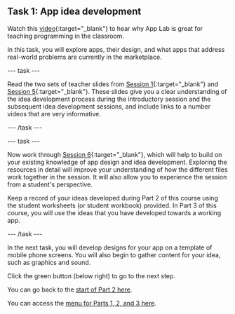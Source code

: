 ## Task 1: App idea development

Watch this [video](https://youtu.be/e1St8LB4VJA){:target="_blank"} to hear why App Lab is great for teaching programming in the classroom.

In this task, you will explore apps, their design, and what apps that address real-world problems are currently in the marketplace.

--- task ---

Read the two sets of teacher slides from [Session 1](https://docs.google.com/presentation/d/144Uc-9llYy4LVkKkD0AYTn5ZLM_vWLcPhGiIbuctNXs){:target="_blank"} and [Session 5](https://docs.google.com/presentation/d/1aca6FNN8WHA136iyUT-TI8LxI0CkND28hiXcQH6na0U){:target="_blank"}. These slides give you a clear understanding of the idea development process during the introductory session and the subsequent idea development sessions, and include links to a number videos that are very informative.

--- /task ---

--- task ---

Now work through [Session 6](https://drive.google.com/drive/folders/1MDhtKM8quM0U11biljR4F_LdRfMO-chk?usp=sharing){:target="_blank"}, which will help to build on your existing knowledge of app design and idea development. Exploring the resources in detail will improve your understanding of how the different files work together in the session. It will also allow you to experience the session from a student's perspective.

Keep a record of your ideas developed during Part 2 of this course using the student worksheets (or student workbook) provided. In Part 3 of this course, you will use the ideas that you have developed towards a working app.

--- /task ---

In the next task, you will develop designs for your app on a template of mobile phone screens. You will also begin to gather content for your idea, such as graphics and sound.

Click the green button (below right) to go to the next step.

You can go back to the [start of Part 2 here](https://projects.raspberrypi.org/en/projects/Year8-RelevanceTraining-Part2-GBICi4).

You can access the [menu for Parts 1, 2, and 3 here](https://projects.raspberrypi.org/en/pathways/year8-relevancetraining-gbici4).

